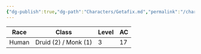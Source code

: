 ```yaml
---
{"dg-publish":true,"dg-path":"Characters/Getafix.md","permalink":"/characters/getafix/"}
---
```



| Race  | Class                | Level | AC  |
| ----- | -------------------- | ----- | --- |
| Human | Druid (2) / Monk (1) | 3     | 17  |

